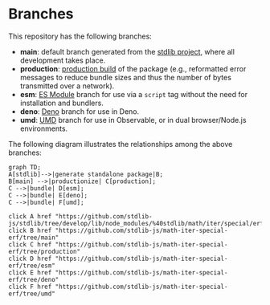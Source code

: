 <!--

@license Apache-2.0

Copyright (c) 2022 The Stdlib Authors.

Licensed under the Apache License, Version 2.0 (the "License");
you may not use this file except in compliance with the License.
You may obtain a copy of the License at

    http://www.apache.org/licenses/LICENSE-2.0

Unless required by applicable law or agreed to in writing, software
distributed under the License is distributed on an "AS IS" BASIS,
WITHOUT WARRANTIES OR CONDITIONS OF ANY KIND, either express or implied.
See the License for the specific language governing permissions and
limitations under the License.

-->

# Branches

This repository has the following branches:

-   **main**: default branch generated from the [stdlib project][stdlib-url], where all development takes place.
-   **production**: [production build][production-url] of the package (e.g., reformatted error messages to reduce bundle sizes and thus the number of bytes transmitted over a network).
-   **esm**: [ES Module][esm-url] branch for use via a `script` tag without the need for installation and bundlers.
-   **deno**: [Deno][deno-url] branch for use in Deno.
-   **umd**: [UMD][umd-url] branch for use in Observable, or in dual browser/Node.js environments.

The following diagram illustrates the relationships among the above branches:

```mermaid
graph TD;
A[stdlib]-->|generate standalone package|B;
B[main] -->|productionize| C[production];
C -->|bundle| D[esm];
C -->|bundle| E[deno];
C -->|bundle| F[umd];

click A href "https://github.com/stdlib-js/stdlib/tree/develop/lib/node_modules/%40stdlib/math/iter/special/erf"
click B href "https://github.com/stdlib-js/math-iter-special-erf/tree/main"
click C href "https://github.com/stdlib-js/math-iter-special-erf/tree/production"
click D href "https://github.com/stdlib-js/math-iter-special-erf/tree/esm"
click E href "https://github.com/stdlib-js/math-iter-special-erf/tree/deno"
click F href "https://github.com/stdlib-js/math-iter-special-erf/tree/umd"
```

[stdlib-url]: https://github.com/stdlib-js/stdlib/tree/develop/lib/node_modules/%40stdlib/math/iter/special/erf
[production-url]: https://github.com/stdlib-js/math-iter-special-erf/tree/production
[deno-url]: https://github.com/stdlib-js/math-iter-special-erf/tree/deno
[umd-url]: https://github.com/stdlib-js/math-iter-special-erf/tree/umd
[esm-url]: https://github.com/stdlib-js/math-iter-special-erf/tree/esm